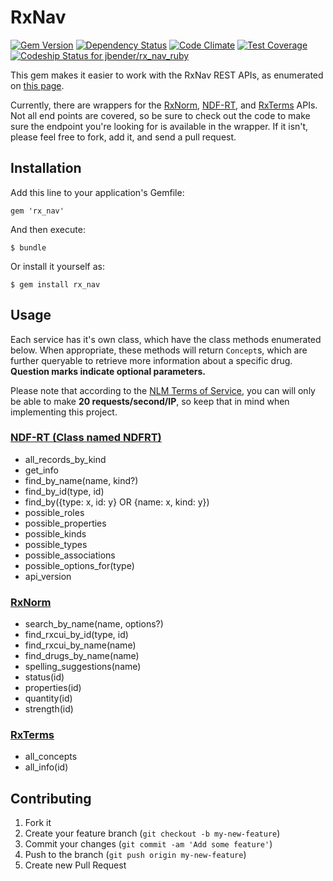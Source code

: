 # RxNav

[![Gem Version](http://img.shields.io/gem/v/rx_nav.svg?style=flat-square)](https://rubygems.org/gems/rx_nav) [![Dependency Status](http://img.shields.io/gemnasium/jbender/rx_nav_ruby.svg?style=flat-square)](https://gemnasium.com/jbender/rx_nav_ruby)
 [![Code Climate](http://img.shields.io/codeclimate/github/jbender/rx_nav_ruby.svg?style=flat-square)](https://codeclimate.com/github/jbender/rx_nav_ruby) [![Test Coverage](https://img.shields.io/codeclimate/coverage/github/jbender/rx_nav_ruby.svg?style=flat-square)](https://codeclimate.com/github/jbender/rx_nav_ruby)
 [ ![Codeship Status for jbender/rx_nav_ruby](https://img.shields.io/codeship/e1dd97e0-8d48-0132-a9a4-5691319bff63.svg?style=flat-square)](https://codeship.com/projects/60640)

This gem makes it easier to work with the RxNav REST APIs, as enumerated on [this page](http://rxnav.nlm.nih.gov/APIsOverview.html).

Currently, there are wrappers for the [RxNorm](http://rxnav.nlm.nih.gov/RxNormAPIREST.html), [NDF-RT](http://rxnav.nlm.nih.gov/NdfrtAPIREST.html), and [RxTerms](http://rxnav.nlm.nih.gov/RxTermsAPIREST.html) APIs. Not all end points are covered, so be sure to check out the code to make sure the endpoint you're looking for is available in the wrapper. If it isn't, please feel free to fork, add it, and send a pull request.

## Installation

Add this line to your application's Gemfile:

    gem 'rx_nav'

And then execute:

    $ bundle

Or install it yourself as:

    $ gem install rx_nav

## Usage

Each service has it's own class, which have the class methods enumerated below. When appropriate, these methods will return `Concept`s, which are further queryable to retrieve more information about a specific drug. **Question marks indicate optional parameters.**

Please note that according to the [NLM Terms of Service](http://rxnav.nlm.nih.gov/TermOfService.html), you can will only be able to make **20 requests/second/IP**, so keep that in mind when implementing this project.

### [NDF-RT (Class named NDFRT)](https://github.com/jbender/rx_nav_ruby/blob/master/lib/rx_nav/ndfrt.rb)

  * all_records_by_kind
  * get_info
  * find_by_name(name, kind?)
  * find_by_id(type, id)
  * find_by({type: x, id: y} OR {name: x, kind: y})
  * possible_roles
  * possible_properties
  * possible_kinds
  * possible_types
  * possible_associations
  * possible_options_for(type)
  * api_version

### [RxNorm](https://github.com/jbender/rx_nav_ruby/blob/master/lib/rx_nav/rx_norm.rb)

  * search_by_name(name, options?)
  * find_rxcui_by_id(type, id)
  * find_rxcui_by_name(name)
  * find_drugs_by_name(name)
  * spelling_suggestions(name)
  * status(id)
  * properties(id)
  * quantity(id)
  * strength(id)

### [RxTerms](https://github.com/jbender/rx_nav_ruby/blob/master/lib/rx_nav/rx_terms.rb)

  * all_concepts
  * all_info(id)

## Contributing

1. Fork it
2. Create your feature branch (`git checkout -b my-new-feature`)
3. Commit your changes (`git commit -am 'Add some feature'`)
4. Push to the branch (`git push origin my-new-feature`)
5. Create new Pull Request
